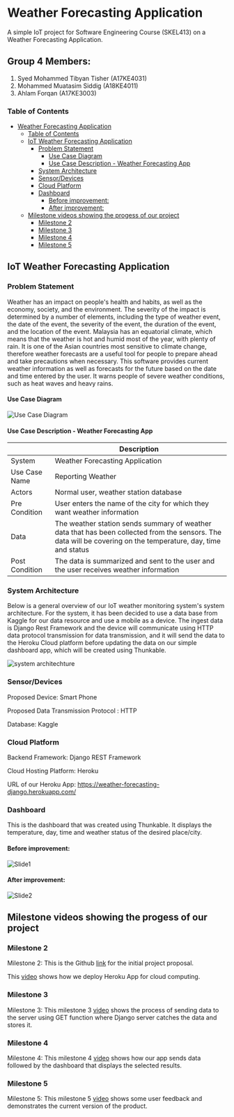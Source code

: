 # Weather Forecasting Application
A simple IoT project for Software Engineering Course (SKEL413) on a Weather Forecasting Application.
## Group 4 Members: 
 1. Syed Mohammed Tibyan Tisher (A17KE4031)
 2. Mohammed Muatasim Siddig (A18KE4011)
 3. Ahlam Forqan (A17KE3003)

### Table of Contents 

- [Weather Forecasting Application](#weather-forecasting-application)
    + [Table of Contents](#table-of-contents)
  * [IoT Weather Forecasting Application](#iot-weather-forecasting-application)
    + [Problem Statement](#problem-statement)
      - [Use Case Diagram](#use-case-diagram)
      - [Use Case Description - Weather Forecasting App](#use-case-description---weather-forecasting-app)
    + [System Architecture](#system-architecture)
    + [Sensor/Devices](#sensordevices)
    + [Cloud Platform](#cloud-platform)
    + [Dashboard](#dashboard)
      - [Before improvement:](#before-improvement)
      - [After improvement:](#after-improvement)
  * [Milestone videos showing the progess of our project](#milestone-videos-showing-the-progess-of-our-project)
    + [Milestone 2](#milestone-2)
    + [Milestone 3](#milestone-3)
    + [Milestone 4](#milestone-4)
    + [Milestone 5](#milestone-5)
   
## IoT Weather Forecasting Application

### Problem Statement

Weather has an impact on people's health and habits, as well as the economy, society, and the environment. The severity of the impact is determined by a number of elements, including the type of weather event, the date of the event, the severity of the event, the duration of the event, and the location of the event. Malaysia has an equatorial climate, which means that the weather is hot and humid most of the year, with plenty of rain. It is one of the Asian countries most sensitive to climate change, therefore weather forecasts are a useful tool for people to prepare ahead and take precautions when necessary. This software provides current weather information as well as forecasts for the future based on the date and time entered by the user. It warns people of severe weather conditions, such as heat waves and heavy rains. 


#### Use Case Diagram
![Use Case Diagram](https://user-images.githubusercontent.com/94036456/152689391-502c9f98-0544-41c4-8a1a-9d48fc1d3f97.png)


#### Use Case Description - Weather Forecasting App


|        | Description |
| ------- | ---------------|
| System | Weather Forecasting Application |
| Use Case Name | Reporting Weather |
| Actors | Normal user, weather station database |
| Pre Condition | User enters the name of the city for which they want weather information |
| Data | The weather station sends summary of weather data that has been collected from the sensors. The data will be covering on the temperature, day, time and status |
| Post Condition | The data is summarized and sent to the user and the user receives weather information|


### System Architecture

Below is a general overview of our IoT weather monitoring system's system architecture. For the system, it has been decided to use a data base from Kaggle for our data resource and use a mobile as a device. The ingest data is Django Rest Framework and the device will communicate using HTTP data protocol transmission for data transmission, and it will send the data to the Heroku Cloud platform before updating the data on our simple dashboard app, which will be created using Thunkable.


![system architechture](https://user-images.githubusercontent.com/94036456/152691410-3158de8e-142f-468c-b774-7ec75873128a.png)


### Sensor/Devices

Proposed Device: Smart Phone

Proposed Data Transmission Protocol : HTTP

Database: Kaggle


### Cloud Platform

Backend Framework: Django REST Framework

Cloud Hosting Platform: Heroku

URL of our Heroku App: https://weather-forecasting-django.herokuapp.com/

  

### Dashboard

This is the dashboard that was created using Thunkable. It displays the temperature, day, time and weather status of the desired place/city.

#### Before improvement:

![Slide1](https://user-images.githubusercontent.com/94036456/152692129-943704db-f688-462f-a7e9-fd87e54d43a6.PNG)


#### After improvement:

![Slide2](https://user-images.githubusercontent.com/94036456/152692137-7faa842a-78c6-4d9d-9a12-0afd5f1531b0.PNG)

 
 
## Milestone videos showing the progess of our project
 
 ### Milestone 2
 Milestone 2: This is the Github [link](https://github.com/syedtibyan/hello-world/tree/main) for the initial project proposal.
 
 This [video](https://www.youtube.com/watch?v=OulPHqP3-Do) shows how we deploy Heroku App for cloud computing.
 
 ### Milestone 3
 Milestone 3: This milestone 3 [video](https://www.youtube.com/watch?v=_Uaw4Dv0HQo) shows the process of sending data to the server using GET function where Django server catches the data and stores it.

 ### Milestone 4
 Milestone 4: This milestone 4 [video](https://www.youtube.com/watch?v=euC4TuT2mGY) shows how our app sends data followed by the dashboard that displays the selected results.


 ### Milestone 5
 Milestone 5: This milestone 5 [video](https://www.youtube.com/watch?v=wLowEuN7x4Y) shows some user feedback and demonstrates the current version of the product.

